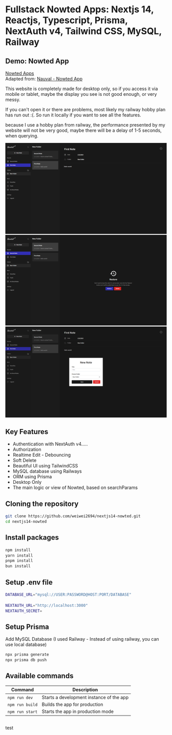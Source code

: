 # Fullstack Nowted Apps: Nextjs 14, Reactjs, Typescript, Prisma, NextAuth v4, Tailwind CSS, MySQL, Railway

## Demo: Nowted App
<a href="https://nextjs14-nowted.vercel.app/" target="_blank">Nowted Apps</a><br />
Adapted from: <a href="https://codedesign.dev/challenge/nowted-app">Nauval - Nowted App</a>

This website is completely made for desktop only, so if you access it via mobile or tablet, maybe the display you see is not good enough, or very messy.

If you can't open it or there are problems, most likely my railway hobby plan has run out :(.
So run it locally if you want to see all the features.

because I use a hobby plan from railway, the performance presented by my website will not be very good, maybe there will be a delay of 1-5 seconds, when querying.

<img src="./public/assets/previews/preview-note.PNG" />
<img src="./public/assets/previews/preview-restore.PNG" />
<img src="./public/assets/previews/preview-create-new-note.PNG" />

## Key Features

- Authentication with NextAuth v4.....
- Authorization
- Realtime Edit - Debouncing
- Soft Delete
- Beautiful UI using TailwindCSS
- MySQL database using Railways
- ORM using Prisma
- Desktop Only
- The main logic or view of Nowted, based on searchParams

## Cloning the repository

```bash
git clone https://github.com/weiwei2694/nextjs14-nowted.git
cd nextjs14-nowted
```

## Install packages

```bash
npm install
yarn install
pnpm install
bun install
```

## Setup .env file

```bash
DATABASE_URL="mysql://USER:PASSWORD@HOST:PORT/DATABASE"

NEXTAUTH_URL="http://localhost:3000"
NEXTAUTH_SECRET=
```

## Setup Prisma

Add MySQL Database (I used Railway - Instead of using railway, you can use local database)

```bash
npx prisma generate
npx prisma db push
```

## Available commands

| Command                | Description                              |
| ---------------------- | ---------------------------------------- |
| `npm run dev`          | Starts a development instance of the app |
| `npm run build`        | Builds the app for production            |
| `npm run start`        | Starts the app in production mode        |

## 

test
